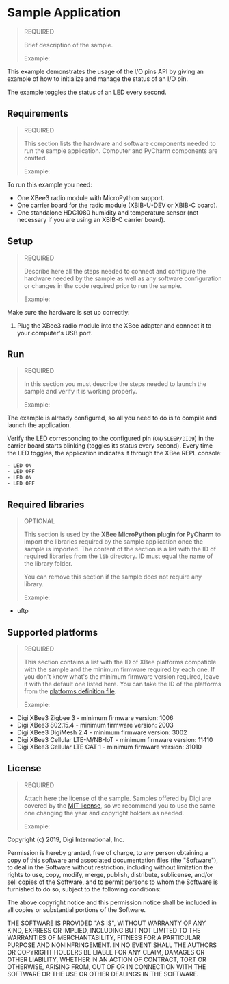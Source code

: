 <Sample title> Sample Application
======================================

> REQUIRED
> 
> Brief description of the sample.
> 
> Example:

This example demonstrates the usage of the I/O pins API by giving an example
of how to initialize and manage the status of an I/O pin.

The example toggles the status of an LED every second.

Requirements
------------

> REQUIRED
> 
> This section lists the hardware and software components needed to run the
> sample application. Computer and PyCharm components are omitted.
>
> Example: 

To run this example you need:

* One XBee3 radio module with MicroPython support.
* One carrier board for the radio module (XBIB-U-DEV or XBIB-C board).
* One standalone HDC1080 humidity and temperature sensor (not necessary if you
  are using an XBIB-C carrier board).

Setup
-----

> REQUIRED
> 
> Describe here all the steps needed to connect and configure the hardware
> needed by the sample as well as any software configuration or changes in
> the code required prior to run the sample.
>
> Example:

Make sure the hardware is set up correctly:

1. Plug the XBee3 radio module into the XBee adapter and connect it to your
   computer's USB port.

Run
---

> REQUIRED
> 
> In this section you must describe the steps needed to launch the sample and
> verify it is working properly.
>
> Example:

The example is already configured, so all you need to do is to compile and
launch the application.

Verify the LED corresponding to the configured pin (`ON/SLEEP/DIO9`) in the
carrier board starts blinking (toggles its status every second). Every time
the LED toggles, the application indicates it through the XBee REPL console:

    - LED ON
    - LED OFF
    - LED ON
    - LED OFF

Required libraries
--------------------

> OPTIONAL
>
> This section is used by the **XBee MicroPython plugin for PyCharm** to import
> the libraries required by the sample application once the sample is imported.
> The content of the section is a list with the ID of required libraries from
> the `lib` directory. ID must equal the name of the library folder.
> 
> You can remove this section if the sample does not require any library.
> 
> Example:

* uftp

Supported platforms
-------------------

> REQUIRED
> 
> This section contains a list with the ID of XBee platforms compatible with
> the sample and the minimum firmware required by each one. If you don't know
> what's the minimum firmware version required, leave it with the default one
> listed here. You can take the ID of the platforms from the
> [platforms definition file](../platforms/platforms.xml).
> 
> Example:
   
* Digi XBee3 Zigbee 3 - minimum firmware version: 1006
* Digi XBee3 802.15.4 - minimum firmware version: 2003
* Digi XBee3 DigiMesh 2.4 - minimum firmware version: 3002
* Digi XBee3 Cellular LTE-M/NB-IoT - minimum firmware version: 11410
* Digi XBee3 Cellular LTE CAT 1 - minimum firmware version: 31010

License
-------

> REQUIRED
> 
> Attach here the license of the sample. Samples offered by Digi are covered
> by the [MIT license](https://en.wikipedia.org/wiki/MIT_License), so we 
> recommend you to use the same one changing the year and copyright holders
> as needed. 
> 
> Example:

Copyright (c) 2019, Digi International, Inc.

Permission is hereby granted, free of charge, to any person obtaining a copy
of this software and associated documentation files (the "Software"), to deal
in the Software without restriction, including without limitation the rights
to use, copy, modify, merge, publish, distribute, sublicense, and/or sell
copies of the Software, and to permit persons to whom the Software is
furnished to do so, subject to the following conditions:

The above copyright notice and this permission notice shall be included in all
copies or substantial portions of the Software.

THE SOFTWARE IS PROVIDED "AS IS", WITHOUT WARRANTY OF ANY KIND, EXPRESS OR
IMPLIED, INCLUDING BUT NOT LIMITED TO THE WARRANTIES OF MERCHANTABILITY,
FITNESS FOR A PARTICULAR PURPOSE AND NONINFRINGEMENT. IN NO EVENT SHALL THE
AUTHORS OR COPYRIGHT HOLDERS BE LIABLE FOR ANY CLAIM, DAMAGES OR OTHER
LIABILITY, WHETHER IN AN ACTION OF CONTRACT, TORT OR OTHERWISE, ARISING FROM,
OUT OF OR IN CONNECTION WITH THE SOFTWARE OR THE USE OR OTHER DEALINGS IN THE
SOFTWARE.